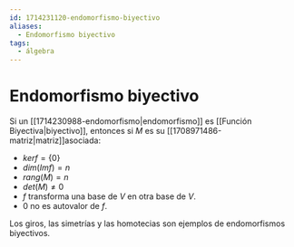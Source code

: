 ```yaml
---
id: 1714231120-endomorfismo-biyectivo
aliases:
  - Endomorfismo biyectivo
tags:
  - álgebra
---
```


# Endomorfismo biyectivo

Si un [[1714230988-endomorfismo|endomorfismo]] es [[Función Biyectiva|biyectivo]], entonces si $M$ es su [[1708971486-matriz|matriz]]asociada:

- $ker f = \{0\}$
- $dim(Imf) = n$
- $rang(M) = n$
- $det(M) \neq 0$
- $f$ transforma una base de $V$ en otra base de $V$.
- $0$ no es autovalor de $f$.

Los giros, las simetrías y las homotecias son ejemplos de endomorfismos biyectivos.

